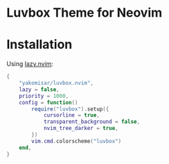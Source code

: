 # Luvbox Theme for Neovim

<!--![screenshot-01](./screenshots/01.png)-->
<!---->
<!--## Float Terminal-->
<!--![screenshot-02](./screenshots/02.png)-->
<!---->
<!--## Telescope Find Files-->
<!--![screenshot-03](./screenshots/03.png)-->
<!---->
<!--## Telescope Live Grep-->
<!--![screenshot-04](./screenshots/04.png)-->
<!---->
<!--## Telescope LSP References-->
<!--![screenshot-05](./screenshots/05.png)-->
<!---->
<!--## Telescope LSP Implementations-->
<!--![screenshot-06](./screenshots/06.png)-->

# Installation

Using [lazy.nvim](https://github.com/folke/lazy.nvim):

```lua
{
    "yakomisar/luvbox.nvim",
    lazy = false,
    priority = 1000,
    config = function()
        require("luvbox").setup({
            cursorline = true,
            transparent_background = false,
            nvim_tree_darker = true,
        })
        vim.cmd.colorscheme("luvbox")
    end,
}
```

